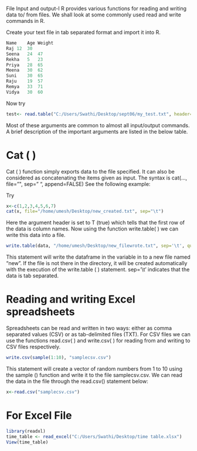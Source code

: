 File Input and output-I
R provides various functions for reading and writing data to/ from files. We shall look at some commonly used read and write commands in R.

Create your text file in tab separated format and import it into R.
```R
Name	Age	Weight
Raj	12	30
Seena	24	47
Rekha	5	23
Priya	28	65
Meena	30	62
Suni	30	65
Raju	19	57
Remya	33	71
Vidya	30	60
```

Now try
```R
test<- read.table("C:/Users/Swathi/Desktop/sept06/my_test.txt", header=T)
```
Most of these arguments are common to almost all input/output commands. A brief description of the important arguments are listed in the below table.

# Cat ( )
Cat ( ) function simply exports data to the file specified. It can also be considered as concatenating the items given as input. The syntax is 
cat(…, file=”", sep=” “, append=FALSE)
See the following example:

Try 
```R
x<-c(1,2,3,4,5,6,7)
cat(x, file="/home/umesh/Desktop/new_created.txt", sep="\t")
```

Here the argument header is set to T (true) which tells that the first row of the data is column names.
Now using the function write.table( ) we can write this data into a file.
```R
write.table(data, "/home/umesh/Desktop/new_filewrote.txt", sep='\t', quote=FALSE)
```
This statement will write the dataframe in the variable in to a new file named “new”. If the file is not there in the directory, it will be created automatically with the execution of the write.table ( ) statement. sep=’\t’ indicates that the data is tab separated. 

# Reading and writing Excel spreadsheets
Spreadsheets can be read and written in two ways: either as comma separated values (CSV) or as tab-delimited files (TXT). 
For CSV files we can use the functions read.csv( ) and write.csv( ) for reading from and writing to CSV files respectively. 
```R
write.csv(sample(1:10), "samplecsv.csv")
```

This statement will create a vector of random numbers from 1 to 10 using the sample () function and write it to the file samplecsv.csv.  We can read the data in the file through the read.csv() statement below: 
```R
x<-read.csv("samplecsv.csv")
```
# For Excel File 
```R
library(readxl)
time_table <- read_excel("C:/Users/Swathi/Desktop/time table.xlsx")
View(time_table)
```
